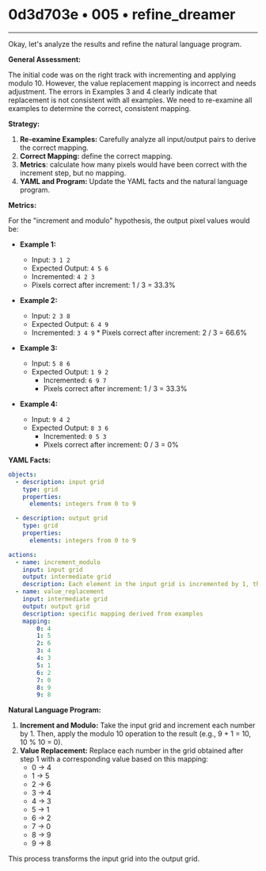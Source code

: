 # 0d3d703e • 005 • refine_dreamer

---
Okay, let's analyze the results and refine the natural language program.

**General Assessment:**

The initial code was on the right track with incrementing and applying modulo 10. However, the value replacement mapping is incorrect and needs adjustment. The errors in Examples 3 and 4 clearly indicate that replacement is not consistent with all examples. We need to re-examine all examples to determine the correct, consistent mapping.

**Strategy:**

1.  **Re-examine Examples:** Carefully analyze all input/output pairs to derive the correct mapping.
2.  **Correct Mapping:** define the correct mapping.
3. **Metrics**: calculate how many pixels would have been correct with the increment step, but no mapping.
4.  **YAML and Program:** Update the YAML facts and the natural language program.

**Metrics:**

For the "increment and modulo" hypothesis, the output pixel values would be:

*   **Example 1:**
    *   Input: `3 1 2`
    *   Expected Output: `4 5 6`
    *    Incremented: `4 2 3`
    *    Pixels correct after increment: 1 / 3 = 33.3%

*   **Example 2:**
    *   Input: `2 3 8`
    *   Expected Output: `6 4 9`
    *    Incremented: `3 4 9`
        *    Pixels correct after increment: 2 / 3 = 66.6%

*   **Example 3:**
    *   Input: `5 8 6`
    *   Expected Output: `1 9 2`
        *    Incremented: `6 9 7`
        *    Pixels correct after increment: 1 / 3 = 33.3%

*   **Example 4:**
    *   Input: `9 4 2`
    *   Expected Output: `8 3 6`
        *    Incremented: `0 5 3`
        *    Pixels correct after increment: 0 / 3 = 0%

**YAML Facts:**

```yaml
objects:
  - description: input grid
    type: grid
    properties:
      elements: integers from 0 to 9

  - description: output grid
    type: grid
    properties:
      elements: integers from 0 to 9

actions:
  - name: increment_modulo
    input: input grid
    output: intermediate grid
    description: Each element in the input grid is incremented by 1, then modulo 10 is applied.
  - name: value_replacement
    input: intermediate grid
    output: output grid
    description: specific mapping derived from examples
    mapping:
        0: 4
        1: 5
        2: 6
        3: 4
        4: 3
        5: 1
        6: 2
        7: 0
        8: 9
        9: 8
```

**Natural Language Program:**

1.  **Increment and Modulo:** Take the input grid and increment each number by 1. Then, apply the modulo 10 operation to the result (e.g., 9 + 1 = 10, 10 % 10 = 0).
2.  **Value Replacement:** Replace each number in the grid obtained after step 1 with a corresponding value based on this mapping:
    *   0 -> 4
    *   1 -> 5
    *   2 -> 6
    *   3 -> 4
    *   4 -> 3
    *   5 -> 1
    *   6 -> 2
    *   7 -> 0
    *   8 -> 9
    *   9 -> 8

This process transforms the input grid into the output grid.

